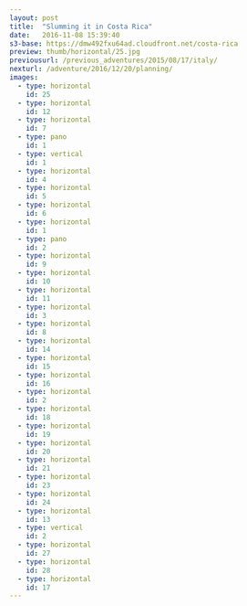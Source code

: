```yaml
---
layout: post
title:  "Slumming it in Costa Rica"
date:   2016-11-08 15:39:40
s3-base: https://dmw492fxu64ad.cloudfront.net/costa-rica
preview: thumb/horizontal/25.jpg
previousurl: /previous_adventures/2015/08/17/italy/
nexturl: /adventure/2016/12/20/planning/
images:
  - type: horizontal
    id: 25
  - type: horizontal
    id: 12
  - type: horizontal
    id: 7
  - type: pano
    id: 1
  - type: vertical
    id: 1
  - type: horizontal
    id: 4
  - type: horizontal
    id: 5
  - type: horizontal
    id: 6
  - type: horizontal
    id: 1
  - type: pano
    id: 2
  - type: horizontal
    id: 9
  - type: horizontal
    id: 10
  - type: horizontal
    id: 11
  - type: horizontal
    id: 3
  - type: horizontal
    id: 8
  - type: horizontal
    id: 14
  - type: horizontal
    id: 15
  - type: horizontal
    id: 16
  - type: horizontal
    id: 2
  - type: horizontal
    id: 18
  - type: horizontal
    id: 19
  - type: horizontal
    id: 20
  - type: horizontal
    id: 21
  - type: horizontal
    id: 23
  - type: horizontal
    id: 24
  - type: horizontal
    id: 13
  - type: vertical
    id: 2
  - type: horizontal
    id: 27
  - type: horizontal
    id: 28
  - type: horizontal
    id: 17
---
```

